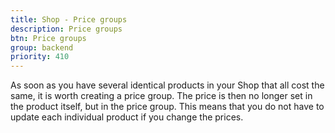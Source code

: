 ```yaml
---
title: Shop - Price groups
description: Price groups
btn: Price groups
group: backend
priority: 410
---
```


As soon as you have several identical products in your Shop that all cost the same, 
it is worth creating a price group. The price is then no longer set in the product itself, 
but in the price group. This means that you do not have to update each individual product 
if you change the prices.